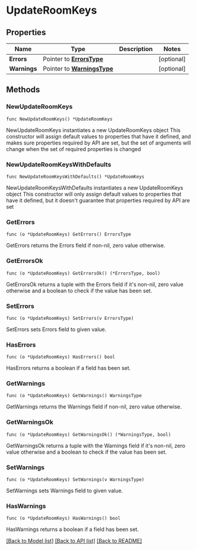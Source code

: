 # UpdateRoomKeys

## Properties

Name | Type | Description | Notes
------------ | ------------- | ------------- | -------------
**Errors** | Pointer to [**ErrorsType**](ErrorsType.md) |  | [optional] 
**Warnings** | Pointer to [**WarningsType**](WarningsType.md) |  | [optional] 

## Methods

### NewUpdateRoomKeys

`func NewUpdateRoomKeys() *UpdateRoomKeys`

NewUpdateRoomKeys instantiates a new UpdateRoomKeys object
This constructor will assign default values to properties that have it defined,
and makes sure properties required by API are set, but the set of arguments
will change when the set of required properties is changed

### NewUpdateRoomKeysWithDefaults

`func NewUpdateRoomKeysWithDefaults() *UpdateRoomKeys`

NewUpdateRoomKeysWithDefaults instantiates a new UpdateRoomKeys object
This constructor will only assign default values to properties that have it defined,
but it doesn't guarantee that properties required by API are set

### GetErrors

`func (o *UpdateRoomKeys) GetErrors() ErrorsType`

GetErrors returns the Errors field if non-nil, zero value otherwise.

### GetErrorsOk

`func (o *UpdateRoomKeys) GetErrorsOk() (*ErrorsType, bool)`

GetErrorsOk returns a tuple with the Errors field if it's non-nil, zero value otherwise
and a boolean to check if the value has been set.

### SetErrors

`func (o *UpdateRoomKeys) SetErrors(v ErrorsType)`

SetErrors sets Errors field to given value.

### HasErrors

`func (o *UpdateRoomKeys) HasErrors() bool`

HasErrors returns a boolean if a field has been set.

### GetWarnings

`func (o *UpdateRoomKeys) GetWarnings() WarningsType`

GetWarnings returns the Warnings field if non-nil, zero value otherwise.

### GetWarningsOk

`func (o *UpdateRoomKeys) GetWarningsOk() (*WarningsType, bool)`

GetWarningsOk returns a tuple with the Warnings field if it's non-nil, zero value otherwise
and a boolean to check if the value has been set.

### SetWarnings

`func (o *UpdateRoomKeys) SetWarnings(v WarningsType)`

SetWarnings sets Warnings field to given value.

### HasWarnings

`func (o *UpdateRoomKeys) HasWarnings() bool`

HasWarnings returns a boolean if a field has been set.


[[Back to Model list]](../README.md#documentation-for-models) [[Back to API list]](../README.md#documentation-for-api-endpoints) [[Back to README]](../README.md)


